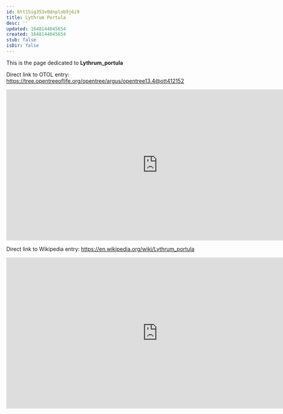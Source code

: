 ```yaml
---
id: 6tt15ig353v0dnplob9j6i9
title: Lythrum Portula
desc: ''
updated: 1648144045654
created: 1648144045654
stub: false
isDir: false
---
```

This is the page dedicated to **Lythrum_portula**


Direct link to OTOL entry: https://tree.opentreeoflife.org/opentree/argus/opentree13.4@ott412152



<html>
    <body>
    <iframe src="https://tree.opentreeoflife.org/opentree/argus/opentree13.4@ott412152"
    width="800" height="400" frameborder="0" allowfullscreen> </iframe>
    </body>
</html>
    


Direct link to Wikipedia entry: https://en.wikipedia.org/wiki/Lythrum_portula



<html>
    <body>
    <iframe src="https://en.wikipedia.org/wiki/Lythrum_portula"
    width="800" height="400" frameborder="0" allowfullscreen> </iframe>
    </body>
</html>
    
